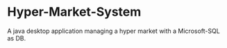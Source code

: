 # Hyper-Market-System
A java desktop application managing a hyper market with a Microsoft-SQL as DB.

